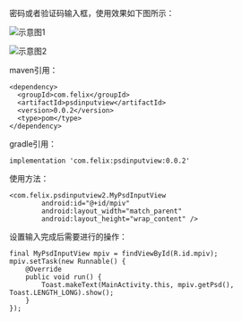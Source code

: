 密码或者验证码输入框，使用效果如下图所示：

![示意图1](https://upload-images.jianshu.io/upload_images/8903781-a1029a774f2b2c4f.png?imageMogr2/auto-orient/strip%7CimageView2/2/w/500)

![示意图2](https://upload-images.jianshu.io/upload_images/8903781-f1633bc5f1f6e871.png?imageMogr2/auto-orient/strip%7CimageView2/2/w/500)

maven引用：

    <dependency>
      <groupId>com.felix</groupId>
      <artifactId>psdinputview</artifactId>
      <version>0.0.2</version>
      <type>pom</type>
    </dependency>
    
gradle引用：

    implementation 'com.felix:psdinputview:0.0.2'
    
使用方法：

    <com.felix.psdinputview2.MyPsdInputView
            android:id="@+id/mpiv"
            android:layout_width="match_parent"
            android:layout_height="wrap_content" />
            
设置输入完成后需要进行的操作：

    final MyPsdInputView mpiv = findViewById(R.id.mpiv);
    mpiv.setTask(new Runnable() {
        @Override
        public void run() {
            Toast.makeText(MainActivity.this, mpiv.getPsd(), Toast.LENGTH_LONG).show();
        }
    });